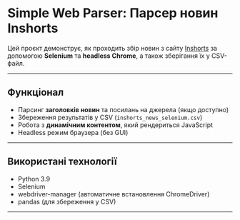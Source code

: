 # Simple Web Parser: Парсер новин Inshorts

Цей проєкт демонструє, як проходить збір новин з сайту [Inshorts](https://inshorts.com/en/read) за допомогою **Selenium** та **headless Chrome**, а також зберігання їх у CSV-файл.

---

## Функціонал

- Парсинг **заголовків новин** та посилань на джерела (якщо доступно)  
- Збереження результатів у CSV (`inshorts_news_selenium.csv`)  
- Робота з **динамічним контентом**, який рендериться JavaScript  
- Headless режим браузера (без GUI)  

---

## Використані технології

- Python 3.9  
- Selenium  
- webdriver-manager (автоматичне встановлення ChromeDriver)  
- pandas (для збереження у CSV)  

---
